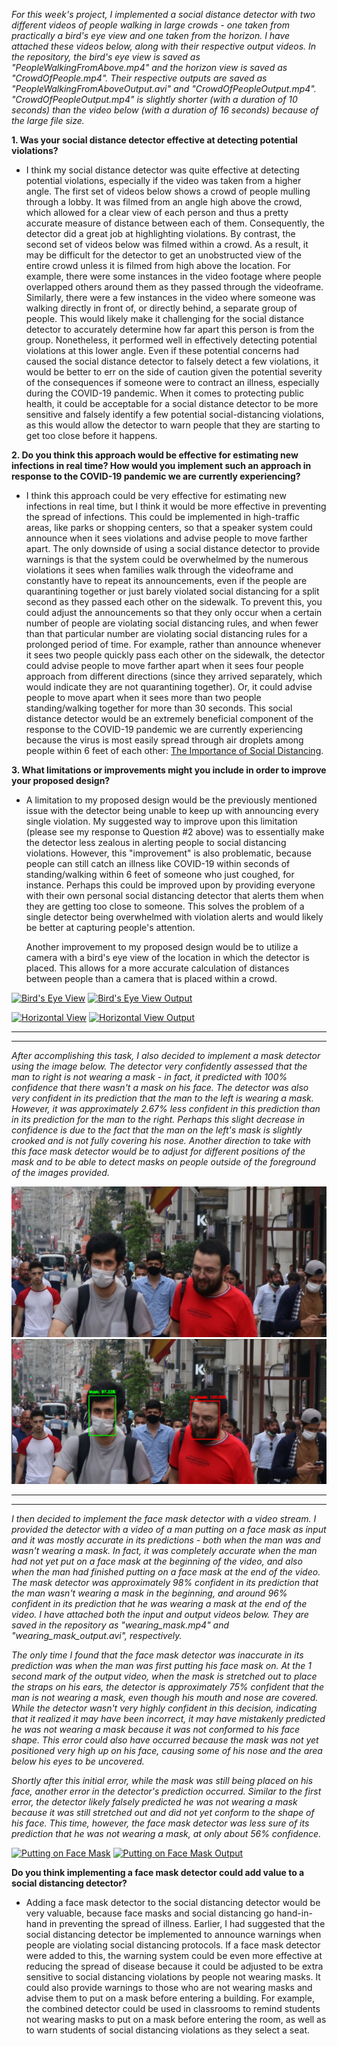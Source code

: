    *For this week's project, I implemented a social distance detector with two different videos of people walking in large crowds - one taken from practically a bird's eye view and one taken from the horizon.  I have attached these videos below, along with their respective output videos. In the repository, the bird's eye view is saved as "PeopleWalkingFromAbove.mp4" and the horizon view is saved as "CrowdOfPeople.mp4".  Their respective outputs are saved as "PeopleWalkingFromAboveOutput.avi" and "CrowdOfPeopleOutput.mp4".  "CrowdOfPeopleOutput.mp4" is slightly shorter (with a duration of 10 seconds) than the video below (with a duration of 16 seconds) because of the large file size.*

**1. Was your social distance detector effective at detecting potential violations?**
*   I think my social distance detector was quite effective at detecting potential violations, especially if the video was taken from a higher angle.  The first set of videos below shows a crowd of people mulling through a lobby.  It was filmed from an angle high above the crowd, which allowed for a clear view of each person and thus a pretty accurate measure of distance between each of them.  Consequently, the detector did a great job at highlighting violations.  By contrast, the second set of videos below was filmed within a crowd.  As a result, it may be difficult for the detector to get an unobstructed view of the entire crowd unless it is filmed from high above the location.  For example, there were some instances in the video footage where people overlapped others around them as they passed through the videoframe.  Similarly, there were a few instances in the video where someone was walking directly in front of, or directly behind, a separate group of people.  This would likely make it challenging for the social distance detector to accurately determine how far apart this person is from the group.  Nonetheless, it performed well in effectively detecting potential violations at this lower angle.  Even if these potential concerns had caused the social distance detector to falsely detect a few violations, it would be better to err on the side of caution given the potential severity of the consequences if someone were to contract an illness, especially during the COVID-19 pandemic.  When it comes to protecting public health, it could be acceptable for a social distance detector to be more sensitive and falsely identify a few potential social-distancing violations, as this would allow the detector to warn people that they are starting to get too close before it happens.

**2. Do you think this approach would be effective for estimating new infections in real time?  How would you implement such an approach in response to the COVID-19 pandemic we are currently experiencing?**

*    I think this approach could be very effective for estimating new infections in real time, but I think it would be more effective in preventing the spread of infections.  This could be implemented in high-traffic areas, like parks or shopping centers, so that a speaker system could announce when it sees violations and advise people to move farther apart.  The only downside of using a social distance detector to provide warnings is that the system could be overwhelmed by the numerous violations it sees when families walk through the videoframe and constantly have to repeat its announcements, even if the people are quarantining together or just barely violated social distancing for a split second as they passed each other on the sidewalk.  To prevent this, you could adjust the announcements so that they only occur when a certain number of people are violating social distancing rules, and when fewer than that particular number are violating social distancing rules for a prolonged period of time.  For example, rather than announce whenever it sees two people quickly pass each other on the sidewalk, the detector could advise people to move farther apart when it sees four people approach from different directions (since they arrived separately, which would indicate they are not quarantining together).  Or, it could advise people to move apart when it sees more than two people standing/walking together for more than 30 seconds.  This social distance detector would be an extremely beneficial component of the response to the COVID-19 pandemic we are currently experiencing because the virus is most easily spread through air droplets among people within 6 feet of each other:  [The Importance of Social Distancing](https://www.cdc.gov/coronavirus/2019-ncov/prevent-getting-sick/social-distancing.html).

**3. What limitations or improvements might you include in order to improve your proposed design?**
*    A limitation to my proposed design would be the previously mentioned issue with the detector being unable to keep up with announcing every single violation.  My suggested way to improve upon this limitation (please see my response to Question #2 above) was to essentially make the detector less zealous in alerting people to social distancing violations.  However, this "improvement" is also problematic, because people can still catch an illness like COVID-19 within seconds of standing/walking within 6 feet of someone who just coughed, for instance.  Perhaps this could be improved upon by providing everyone with their own personal social distancing detector that alerts them when they are getting too close to someone.  This solves the problem of a single detector being overwhelmed with violation alerts and would likely be better at capturing people's attention.

     Another improvement to my proposed design would be to utilize a camera with a bird's eye view of the location in which the detector is placed.  This allows for a more accurate calculation of distances between people than a camera that is placed within a crowd.


[![Bird's Eye View](http://img.youtube.com/vi/TC7n-eiKW5g/0.jpg)](https://www.youtube.com/watch?v=TC7n-eiKW5g)
[![Bird's Eye View Output](http://img.youtube.com/vi/F0czsZuDzzE/0.jpg)](https://www.youtube.com/watch?v=F0czsZuDzzE)

[![Horizontal View](http://img.youtube.com/vi/mQUsiAK9dSw/0.jpg)](https://www.youtube.com/watch?v=mQUsiAK9dSw)
[![Horizontal View Output](http://img.youtube.com/vi/ks1WRvpHM_M/0.jpg)](https://www.youtube.com/watch?v=ks1WRvpHM_M)

***
---

   *After accomplishing this task, I also decided to implement a mask detector using the image below.  The detector very confidently assessed that the man to right is not wearing a mask - in fact, it predicted with 100% confidence that there wasn't a mask on his face.  The detector was also very confident in its prediction that the man to the left is wearing a mask.  However, it was approximately 2.67% less confident in this prediction than in its prediction for the man to the right.  Perhaps this slight decrease in confidence is due to the fact that the man on the left's mask is slightly crooked and is not fully covering his nose.  Another direction to take with this face mask detector would be to adjust for different positions of the mask and to be able to detect masks on people outside of the foreground of the images provided.*

![](mask.jpg)  ![](mask_detected.PNG)

***
---

   *I then decided to implement the face mask detector with a video stream.  I provided the detector with a video of a man putting on a face mask as input and it was mostly accurate in its predictions - both when the man was and wasn't wearing a mask.  In fact, it was completely accurate when the man had not yet put on a face mask at the beginning of the video, and also when the man had finished putting on a face mask at the end of the video.  The mask detector was approximately 98% confident in its prediction that the man wasn't wearing a mask in the beginning, and around 96% confident in its prediction that he was wearing a mask at the end of the video.  I have attached both the input and output videos below.  They are saved in the repository as "wearing_mask.mp4" and "wearing_mask_output.avi", respectively.*  

   *The only time I found that the face mask detector was inaccurate in its prediction was when the man was first putting his face mask on.  At the 1 second mark of the output video, when the mask is stretched out to place the straps on his ears, the detector is approximately 75% confident that the man is not wearing a mask, even though his mouth and nose are covered.  While the detector wasn't very highly confident in this decision, indicating that it realized it may have been incorrect, it may have mistakenly predicted he was not wearing a mask because it was not conformed to his face shape.  This error could also have occurred because the mask was not yet positioned very high up on his face, causing some of his nose and the area below his eyes to be uncovered.*  

   *Shortly after this initial error, while the mask was still being placed on his face, another error in the detector's prediction occurred.  Similar to the first error, the detector likely falsely predicted he was not wearing a mask because it was still stretched out and did not yet conform to the shape of his face.  This time, however, the face mask detector was less sure of its prediction that he was not wearing a mask, at only about 56% confidence.*    

[![Putting on Face Mask](http://img.youtube.com/vi/ipPDy4PzxPw/0.jpg)](https://www.youtube.com/watch?v=ipPDy4PzxPw)
[![Putting on Face Mask Output](http://img.youtube.com/vi/55F0QrmVgkM/0.jpg)](https://youtu.be/watch?v=55F0QrmVgkM)

**Do you think implementing a face mask detector could add value to a social distancing detector?**
*   Adding a face mask detector to the social distancing detector would be very valuable, because face masks and social distancing go hand-in-hand in preventing the spread of illness.  Earlier, I had suggested that the social distancing detector be implemented to announce warnings when people are violating social distancing protocols.  If a face mask detector were added to this, the warning system could be even more effective at reducing the spread of disease because it could be adjusted to be extra sensitive to social distancing violations by people not wearing masks.  It could also provide warnings to those who are not wearing masks and advise them to put on a mask before entering a building.  For example, the combined detector could be used in classrooms to remind students not wearing masks to put on a mask before entering the room, as well as to warn students of social distancing violations as they select a seat.
